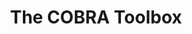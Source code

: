 ---
title: <b>The COBRA Toolbox</b>
image: images/COBRAToolboxlogo_matlab.svg
height: 185px
description: Heirendt L & Arreckx S, Pfau T, Mendoza SN, Richelle A, Heinken A, Haraldsdottir HS, Wachowiak J, Keating SM, Vlasov V, Magnusdottir S, Ng CY, Preciat G, Zagare A, Chan SHJ, Aurich MK, Clancy CM, Modamio J, Sauls JT, Noronha A, Bordbar A, Cousins B, El Assal DC, Valcarcel LV, Apaolaza I, Ghaderi S, Ahookhosh M, Ben Guebila M, Kostromins A, Sompairac N, Le HM, Ma D, Sun Y, Wang L, Yurkovich JT, Oliveira MAP, Phan PT, El Assal LP, Kuperstein I, Zinovyev A, H. Hinton S, Bryant WA, Aragon Artacho FJ, Planes FJ, Stalidzans E, Maass A, Vempala S, Hucka M, Saunders MA, Maranas CD, Lewis NE, Sauter T, Palsson BØ, Thiele I, Fleming RMT. 2017, <a href="https://arxiv.org/abs/1710.04038"><b>Creation and analysis of biochemical constraint-based models&#58; the COBRA Toolbox v3.0</b></a>. (submitted).
---